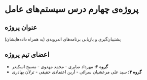 # پروژه‌ی چهارم درس سیستم‌های عامل

## عنوان پروژه
پشتیبان‌گیری و بازیابی برنامه‌های اندرویدی (به همراه داده‌هایشان)

## اعضای تیم پروژه
  - **گروه ۲:** مهرداد صابری - محمد مهدوی - مسیح اسکندر
  - **گروه ۳:** سید علی مرعشیان سرائی - آرین اعتمادی حقیقی - ترلان بهادری
